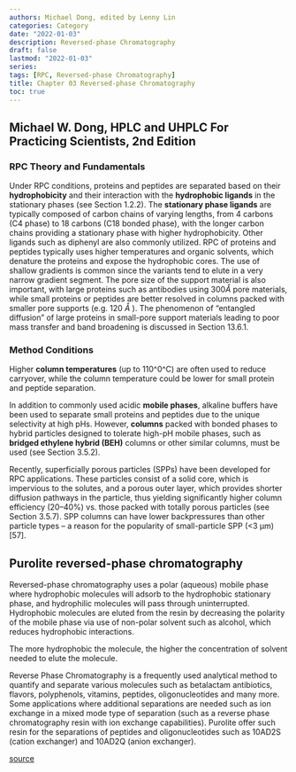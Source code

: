 ```yaml
---
authors: Michael Dong, edited by Lenny Lin
categories: Category
date: "2022-01-03"
description: Reversed-phase Chromatography
draft: false
lastmod: "2022-01-03"
series: 
tags: [RPC, Reversed-phase Chromatography]
title: Chapter 03 Reversed-phase Chromatography
toc: true
---
```



<!--more-->

## Michael W. Dong, HPLC and UHPLC For Practicing Scientists, 2nd Edition

### RPC Theory and Fundamentals
Under RPC conditions, proteins and peptides are separated based on their **hydrophobicity** and their interaction with the **hydrophobic ligands** in the stationary phases (see Section 1.2.2). The **stationary phase ligands** are typically composed of carbon chains of varying lengths, from 4 carbons (C4 phase) to 18 carbons (C18 bonded phase), with the longer carbon chains providing a stationary phase with higher hydrophobicity. Other ligands such as diphenyl are also commonly utilized. RPC of proteins and peptides typically uses higher temperatures and organic solvents, which denature the proteins and expose the hydrophobic cores. The use of shallow gradients is common since the variants tend to elute in a very narrow gradient segment. The pore size of the support material is also important, with large proteins such as antibodies using 300$\mathring{A}$
 pore materials, while small proteins or peptides are better resolved in columns packed with smaller pore supports (e.g. 120 $\mathring{A}$
). The phenomenon of “entangled diffusion” of large proteins in small-pore support materials leading to poor mass transfer and band broadening is discussed in Section 13.6.1.  

### Method Conditions
Higher **column temperatures** (up to 110^0^C) are often used to reduce carryover, while the column temperature could be lower for small protein and peptide separation.  

In addition to commonly used acidic **mobile phases**, alkaline buffers have been used to separate small proteins and peptides due to the unique selectivity at high pHs. However, **columns** packed with bonded phases to hybrid particles designed to tolerate high-pH mobile phases, such as **bridged ethylene hybrid (BEH)** columns or other similar columns, must be used (see Section 3.5.2).  

Recently, superficially porous particles (SPPs) have been developed for RPC applications. These particles consist of a solid core, which is impervious to the solutes, and a porous outer layer, which provides shorter diffusion pathways in the particle, thus yielding significantly higher column efficiency (20–40%) vs. those packed with totally porous particles (see Section 3.5.7). SPP columns can have lower backpressures than other particle types – a reason for the popularity of small-particle SPP (<3 μm) [57].  

## Purolite reversed-phase chromatography  

Reversed-phase chromatography uses a polar (aqueous) mobile phase where hydrophobic molecules will adsorb to the hydrophobic stationary phase, and hydrophilic molecules will pass through uninterrupted. Hydrophobic molecules are eluted from the resin by decreasing the polarity of the mobile phase via use of non-polar solvent such as alcohol, which reduces hydrophobic interactions.  

The more hydrophobic the molecule, the higher the concentration of solvent needed to elute the molecule.  

Reverse Phase Chromatography is a frequently used analytical method to quantify and separate various molecules such as betalactam antibiotics, flavors, polyphenols, vitamins, peptides, oligonucleotides and many more. Some applications where additional separations are needed such as ion exchange in a mixed mode type of separation (such as a reverse phase chromatography resin with ion exchange capabilities). Purolite offer such resin for the separations of peptides and oligonucleotides such as 10AD2S (cation exchanger) and 10AD2Q (anion exchanger).  

[source](https://www.purolite.com/index/healthcare-and-life-sciences/analytical-lab-testing-and-screening/reversed-phase-chromatography)